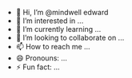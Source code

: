 - 👋 Hi, I’m @mindwell edward
- 👀 I’m interested in ...
- 🌱 I’m currently learning ...
- 💞️ I’m looking to collaborate on ...
- 📫 How to reach me ...
- 😄 Pronouns: ...
- ⚡ Fun fact: ...

<!---
nantlania/nantlania is a ✨ special ✨ repository because its `README.md` (this file) appears on your GitHub profile.
You can click the Preview link to take a look at your changes.
--->
